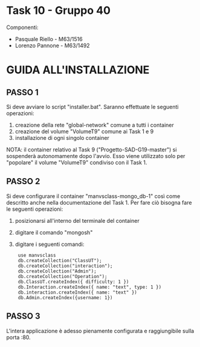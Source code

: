 # Task 10 - Gruppo 40
Componenti:
- Pasquale Riello - M63/1516
- Lorenzo Pannone - M63/1492

# GUIDA ALL'INSTALLAZIONE

## PASSO 1
Si deve avviare lo script "installer.bat". Saranno effettuate le seguenti operazioni:
1) creazione della rete "global-network" comune a tutti i container
2) creazione del volume "VolumeT9" comune ai Task 1 e 9
3) installazione di ogni singolo container

NOTA: il container relativo al Task 9 ("Progetto-SAD-G19-master") si sospenderà autonomamente dopo l'avvio. Esso viene utilizzato solo per "popolare" il volume "VolumeT9" condiviso con il Task 1.

## PASSO 2
Si deve configurare il container "manvsclass-mongo_db-1" così come descritto anche nella documentazione del Task 1.
Per fare ciò bisogna fare le seguenti operazioni:
1) posizionarsi all'interno del terminale del container
2) digitare il comando "mongosh"
3) digitare i seguenti comandi:

        use manvsclass
        db.createCollection("ClassUT");
        db.createCollection("interaction");
        db.createCollection("Admin");
        db.createCollection("Operation");
        db.ClassUT.createIndex({ difficulty: 1 })
        db.Interaction.createIndex({ name: "text", type: 1 })
        db.interaction.createIndex({ name: "text" })
        db.Admin.createIndex({username: 1})

## PASSO 3
L'intera applicazione è adesso pienamente configurata e raggiungibile sulla porta :80.